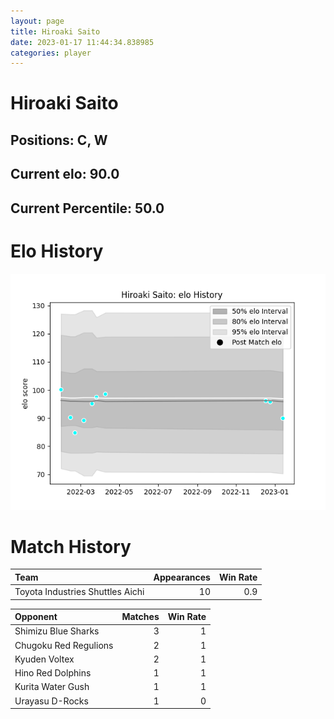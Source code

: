 ```yaml
---  
layout: page  
title: Hiroaki Saito  
date: 2023-01-17 11:44:34.838985  
categories: player  
---
```

# Hiroaki Saito

## Positions: C, W

## Current elo: 90.0

## Current Percentile: 50.0

# Elo History


![elo history](history_HiroakiSaito.png)
# Match History


| Team                             |   Appearances |   Win Rate |
|:---------------------------------|--------------:|-----------:|
| Toyota Industries Shuttles Aichi |            10 |        0.9 |

| Opponent              |   Matches |   Win Rate |
|:----------------------|----------:|-----------:|
| Shimizu Blue Sharks   |         3 |          1 |
| Chugoku Red Regulions |         2 |          1 |
| Kyuden Voltex         |         2 |          1 |
| Hino Red Dolphins     |         1 |          1 |
| Kurita Water Gush     |         1 |          1 |
| Urayasu D-Rocks       |         1 |          0 |